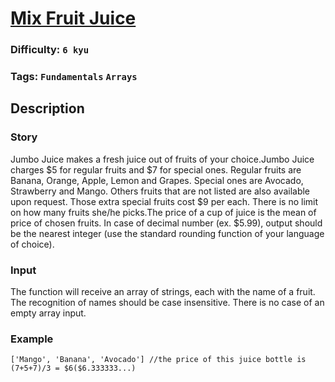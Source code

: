 # [Mix Fruit Juice](https://www.codewars.com/kata/5905871c00881d0e85000015)

### Difficulty: `6 kyu`

### Tags: `Fundamentals` `Arrays` 

## Description

### Story
Jumbo Juice makes a fresh juice out of fruits of your choice.Jumbo Juice charges $5 for regular fruits and $7 for special ones. Regular fruits are Banana, Orange, Apple, Lemon and Grapes. Special ones are Avocado, Strawberry and Mango. Others fruits that are not listed are also available upon request. Those extra special fruits cost $9 per each. There is no limit on how many fruits she/he picks.The price of a cup of juice is the mean of price of chosen fruits. In case of decimal number (ex. $5.99), output should be the nearest integer (use the standard rounding function of your language of choice).

### Input
The function will receive an array of strings, each with the name of a fruit. The recognition of names should be case insensitive. There is no case of an empty array input.

### Example

```
['Mango', 'Banana', 'Avocado'] //the price of this juice bottle is (7+5+7)/3 = $6($6.333333...)
```